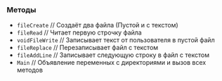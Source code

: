 ### Методы
- `fileCreate` // Создаёт два файла (Пустой и с текстом)
- `fileRead` // Читает первую строчку файла
- `voidFileWrite` // Записывает текст от пользователя в пустой файл
- `fileReplace` // Перезаписывает файл с текстом
- `fileAddLine` // Записывает следующую строку в файл с текстом
- `Main` // Объявление переменных с директориями и вызов всех методов
